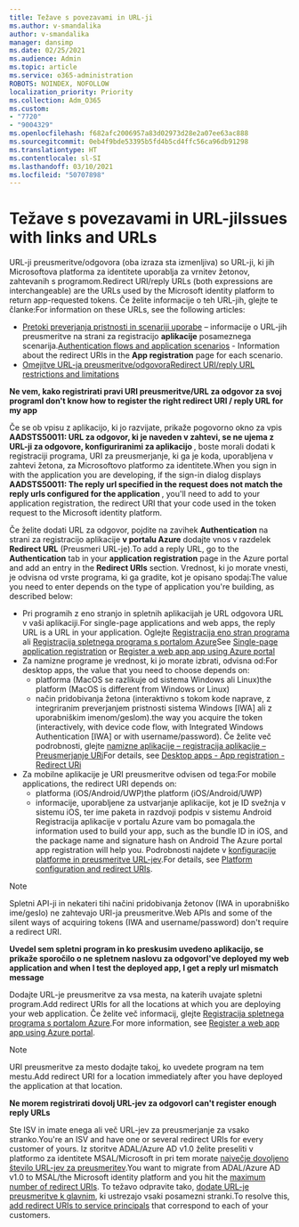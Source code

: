 ```yaml
---
title: Težave s povezavami in URL-ji
ms.author: v-smandalika
author: v-smandalika
manager: dansimp
ms.date: 02/25/2021
ms.audience: Admin
ms.topic: article
ms.service: o365-administration
ROBOTS: NOINDEX, NOFOLLOW
localization_priority: Priority
ms.collection: Adm_O365
ms.custom:
- "7720"
- "9004329"
ms.openlocfilehash: f682afc2006957a83d02973d28e2a07ee63ac888
ms.sourcegitcommit: 0eb4f9bde53395b5fd4b5cd4ffc56ca96db91298
ms.translationtype: HT
ms.contentlocale: sl-SI
ms.lasthandoff: 03/10/2021
ms.locfileid: "50707898"
---
```

# <a name="issues-with-links-and-urls"></a><span data-ttu-id="c45fe-102">Težave s povezavami in URL-ji</span><span class="sxs-lookup"><span data-stu-id="c45fe-102">Issues with links and URLs</span></span>

<span data-ttu-id="c45fe-103">URL-ji preusmeritve/odgovora (oba izraza sta izmenljiva) so URL-ji, ki jih Microsoftova platforma za identitete uporablja za vrnitev žetonov, zahtevanih s programom.</span><span class="sxs-lookup"><span data-stu-id="c45fe-103">Redirect URI/reply URLs (both expressions are interchangeable) are the URLs used by the Microsoft identity platform to return app-requested tokens.</span></span> <span data-ttu-id="c45fe-104">Če želite informacije o teh URL-jih, glejte te članke:</span><span class="sxs-lookup"><span data-stu-id="c45fe-104">For information on these URLs, see the following articles:</span></span>

- <span data-ttu-id="c45fe-105">[Pretoki preverjanja pristnosti in scenariji uporabe](https://docs.microsoft.com/azure/active-directory/develop/authentication-flows-app-scenarios) – informacije o URL-jih preusmeritve na strani za registracijo **aplikacije** posameznega scenarija.</span><span class="sxs-lookup"><span data-stu-id="c45fe-105">[Authentication flows and application scenarios](https://docs.microsoft.com/azure/active-directory/develop/authentication-flows-app-scenarios) - Information about the redirect URIs in the **App registration** page for each scenario.</span></span>
- [<span data-ttu-id="c45fe-106">Omejitve URL-ja preusmeritve/odgovora</span><span class="sxs-lookup"><span data-stu-id="c45fe-106">Redirect URI/reply URL restrictions and limitations</span></span>](https://docs.microsoft.com/azure/active-directory/develop/reply-url)

<span data-ttu-id="c45fe-107">**Ne vem, kako registrirati pravi URI preusmeritve/URL za odgovor za svoj program**</span><span class="sxs-lookup"><span data-stu-id="c45fe-107">**I don't know how to register the right redirect URI / reply URL for my app**</span></span>

<span data-ttu-id="c45fe-108">Če se ob vpisu z aplikacijo, ki jo razvijate, prikaže pogovorno okno za vpis **AADSTS50011: URL za odgovor, ki je naveden v zahtevi, se ne ujema z URL-ji za odgovore, konfiguriranimi za aplikacijo <your app ID>**, boste morali dodati k registraciji programa, URI za preusmerjanje, ki ga je koda, uporabljena v zahtevi žetona, za Microsoftovo platformo za identitete.</span><span class="sxs-lookup"><span data-stu-id="c45fe-108">When you sign in with the application you are developing, if the sign-in dialog displays **AADSTS50011: The reply url specified in the request does not match the reply urls configured for the application <your app ID>**, you'll need to add to your application registration, the redirect URI that your code used in the token request to the Microsoft identity platform.</span></span>

<span data-ttu-id="c45fe-109">Če želite dodati URL za odgovor, pojdite na zavihek **Authentication** na strani za registracijo aplikacije **v portalu Azure** dodajte vnos v razdelek **Redirect URL** (Preusmeri URL-je).</span><span class="sxs-lookup"><span data-stu-id="c45fe-109">To add a reply URL, go to the **Authentication** tab in your **application registration** page in the Azure portal and add an entry in the **Redirect URIs** section.</span></span> <span data-ttu-id="c45fe-110">Vrednost, ki jo morate vnesti, je odvisna od vrste programa, ki ga gradite, kot je opisano spodaj:</span><span class="sxs-lookup"><span data-stu-id="c45fe-110">The value you need to enter depends on the type of application you're building, as described below:</span></span>

- <span data-ttu-id="c45fe-111">Pri programih z eno stranjo in spletnih aplikacijah je URL odgovora URL v vaši aplikaciji.</span><span class="sxs-lookup"><span data-stu-id="c45fe-111">For single-page applications and web apps, the reply URL is a URL in your application.</span></span> <span data-ttu-id="c45fe-112">Oglejte [Registracija eno stran programa](https://docs.microsoft.com/azure/active-directory/develop/scenario-spa-app-registration#register-a-redirect-uri) ali [Registracija spletnega programa s portalom Azure](https://docs.microsoft.com/azure/active-directory/develop/scenario-web-app-sign-user-app-registration?tabs=aspnetcore#register-an-app-using-azure-portal)</span><span class="sxs-lookup"><span data-stu-id="c45fe-112">See [Single-page application registration](https://docs.microsoft.com/azure/active-directory/develop/scenario-spa-app-registration#register-a-redirect-uri) or [Register a web app app using Azure portal](https://docs.microsoft.com/azure/active-directory/develop/scenario-web-app-sign-user-app-registration?tabs=aspnetcore#register-an-app-using-azure-portal)</span></span>
- <span data-ttu-id="c45fe-113">Za namizne programe je vrednost, ki jo morate izbrati, odvisna od:</span><span class="sxs-lookup"><span data-stu-id="c45fe-113">For desktop apps, the value that you need to choose depends on:</span></span>
    - <span data-ttu-id="c45fe-114">platforma (MacOS se razlikuje od sistema Windows ali Linux)</span><span class="sxs-lookup"><span data-stu-id="c45fe-114">the platform (MacOS is different from Windows or Linux)</span></span>
    - <span data-ttu-id="c45fe-115">način pridobivanja žetona (interaktivno s tokom kode naprave, z integriranim preverjanjem pristnosti sistema Windows [IWA] ali z uporabniškim imenom/geslom).</span><span class="sxs-lookup"><span data-stu-id="c45fe-115">the way you acquire the token (interactively, with device code flow, with Integrated Windows Authentication [IWA] or with username/password).</span></span>
    <span data-ttu-id="c45fe-116">Če želite več podrobnosti, glejte [namizne aplikacije – registracija aplikacije – Preusmerjanje URi](https://docs.microsoft.com/azure/active-directory/develop/scenario-desktop-app-registration#redirect-uris)</span><span class="sxs-lookup"><span data-stu-id="c45fe-116">For details, see [Desktop apps - App registration - Redirect URi](https://docs.microsoft.com/azure/active-directory/develop/scenario-desktop-app-registration#redirect-uris)</span></span>
- <span data-ttu-id="c45fe-117">Za mobilne aplikacije je URI preusmeritve odvisen od tega:</span><span class="sxs-lookup"><span data-stu-id="c45fe-117">For mobile applications, the redirect URI depends on:</span></span>
    - <span data-ttu-id="c45fe-118">platforma (iOS/Android/UWP)</span><span class="sxs-lookup"><span data-stu-id="c45fe-118">the platform (iOS/Android/UWP)</span></span>
    - <span data-ttu-id="c45fe-119">informacije, uporabljene za ustvarjanje aplikacije, kot je ID svežnja v sistemu iOS, ter ime paketa in razdvoji podpis v sistemu Android Registracija aplikacije v portalu Azure vam bo pomagala.</span><span class="sxs-lookup"><span data-stu-id="c45fe-119">the information used to build your app, such as the bundle ID in iOS, and the package name and signature hash on Android The Azure portal app registration will help you.</span></span> <span data-ttu-id="c45fe-120">Podrobnosti najdete v [konfiguracije platforme in preusmeritve URL-jev](https://docs.microsoft.com/azure/active-directory/develop/scenario-mobile-app-registration#platform-configuration-and-redirect-uris).</span><span class="sxs-lookup"><span data-stu-id="c45fe-120">For details, see [Platform configuration and redirect URIs](https://docs.microsoft.com/azure/active-directory/develop/scenario-mobile-app-registration#platform-configuration-and-redirect-uris).</span></span>

> [!NOTE]
> <span data-ttu-id="c45fe-121">Spletni API-ji in nekateri tihi načini pridobivanja žetonov (IWA in uporabniško ime/geslo) ne zahtevajo URI-ja preusmeritve.</span><span class="sxs-lookup"><span data-stu-id="c45fe-121">Web APIs and some of the silent ways of acquiring tokens (IWA and username/password) don't require a redirect URI.</span></span>

<span data-ttu-id="c45fe-122">**Uvedel sem spletni program in ko preskusim uvedeno aplikacijo, se prikaže sporočilo o ne spletnem naslovu za odgovor**</span><span class="sxs-lookup"><span data-stu-id="c45fe-122">**I've deployed my web application and when I test the deployed app, I get a reply url mismatch message**</span></span>

<span data-ttu-id="c45fe-123">Dodajte URL-je preusmeritve za vsa mesta, na katerih uvajate spletni program.</span><span class="sxs-lookup"><span data-stu-id="c45fe-123">Add redirect URIs for all the locations at which you are deploying your web application.</span></span> <span data-ttu-id="c45fe-124">Če želite več informacij, glejte [Registracija spletnega programa s portalom Azure](https://docs.microsoft.com/azure/active-directory/develop/scenario-web-app-sign-user-app-registration).</span><span class="sxs-lookup"><span data-stu-id="c45fe-124">For more information, see [Register a web app app using Azure portal](https://docs.microsoft.com/azure/active-directory/develop/scenario-web-app-sign-user-app-registration).</span></span>

> [!NOTE]
> <span data-ttu-id="c45fe-125">URI preusmeritve za mesto dodajte takoj, ko uvedete program na tem mestu.</span><span class="sxs-lookup"><span data-stu-id="c45fe-125">Add redirect URI for a location immediately after you have deployed the application at that location.</span></span>

<span data-ttu-id="c45fe-126">**Ne morem registrirati dovolj URL-jev za odgovor**</span><span class="sxs-lookup"><span data-stu-id="c45fe-126">**I can't register enough reply URLs**</span></span>

<span data-ttu-id="c45fe-127">Ste ISV in imate enega ali več URL-jev za preusmerjanje za vsako stranko.</span><span class="sxs-lookup"><span data-stu-id="c45fe-127">You're an ISV and have one or several redirect URIs for every customer of yours.</span></span> <span data-ttu-id="c45fe-128">Iz storitve ADAL/Azure AD v1.0 želite preseliti v platformo za identitete MSAL/Microsoft in pri tem morate [največje dovoljeno število URL-jev za preusmeritev](https://docs.microsoft.com/azure/active-directory/develop/reply-url#maximum-number-of-redirect-uris).</span><span class="sxs-lookup"><span data-stu-id="c45fe-128">You want to migrate from ADAL/Azure AD v1.0 to MSAL/the Microsoft identity platform and you hit the [maximum number of redirect URIs](https://docs.microsoft.com/azure/active-directory/develop/reply-url#maximum-number-of-redirect-uris).</span></span> <span data-ttu-id="c45fe-129">To težavo odpravite tako, [dodate URL-je preusmeritve k glavnim](https://docs.microsoft.com/azure/active-directory/develop/reply-url#add-redirect-uris-to-service-principals), ki ustrezajo vsaki posamezni stranki.</span><span class="sxs-lookup"><span data-stu-id="c45fe-129">To resolve this, [add redirect URIs to service principals](https://docs.microsoft.com/azure/active-directory/develop/reply-url#add-redirect-uris-to-service-principals) that correspond to each of your customers.</span></span>
